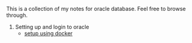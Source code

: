 This is a collection of my notes for oracle database. Feel free to browse through.

1. Setting up and login to oracle
   - [setup using docker](./docker_setup.md)
